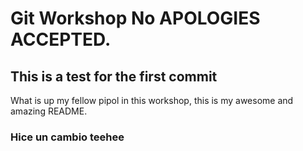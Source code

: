 
# Git Workshop No APOLOGIES ACCEPTED.


## This is a test for the first commit
 What is up my fellow pipol in this workshop, this is my awesome and amazing README.
### Hice un cambio teehee
